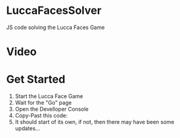 # LuccaFacesSolver

JS code solving the Lucca Faces Game

# Video



# Get Started
1. Start the Lucca Face Game
2. Wait for the "Go" page
3. Open the Develloper Console
4. Copy-Past this code:
5. It should start of its own, if not, then there may have been some updates...
